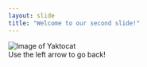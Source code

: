 ```yaml
---
layout: slide
title: "Welcome to our second slide!"
---
```

![Image of Yaktocat](https://octodex.github.com/images/yaktocat.png)<br>
Use the left arrow to go back!

